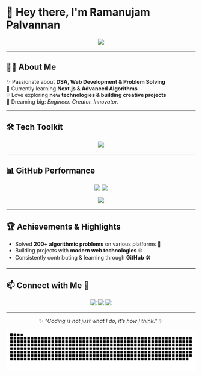 # 👋 Hey there, I'm Ramanujam Palvannan

<p align="center">
  <img src="https://readme-typing-svg.herokuapp.com?font=Fira+Code&size=24&pause=1000&color=FF6F61&center=true&vCenter=true&width=700&lines=🚀+CSE+Explorer;💡+Problem+Solver;🔥+Always+Learning;⚡+Code+|+Debug+|+Repeat;🌟+Engineer+in+the+Making!" />
</p>

---

## 🧑‍💻 About Me  

✨ Passionate about **DSA, Web Development & Problem Solving**  
🌱 Currently learning **Next.js & Advanced Algorithms**  
💡 Love exploring **new technologies & building creative projects**  
🎯 Dreaming big: *Engineer. Creator. Innovator.*  

---

## 🛠️ Tech Toolkit  

<p align="center">
  <img src="https://skillicons.dev/icons?i=java,cpp,python,html,css,js,react,nodejs,git,github" />
</p>

---

## 📊 GitHub Performance  

<p align="center">
  <img src="https://github-readme-stats.vercel.app/api?username=Ramanujam-p&show_icons=true&theme=radical&hide_border=true&count_private=true" height="180px" />
  <img src="https://github-readme-stats.vercel.app/api/top-langs/?username=Ramanujam-p&layout=compact&theme=radical&hide_border=true" height="180px"/>
</p>

<p align="center">
  <img src="https://github-readme-streak-stats.herokuapp.com/?user=Ramanujam-p&theme=radical&hide_border=true" height="180px" />
</p>

---

## 🏆 Achievements & Highlights  

- Solved **200+ algorithmic problems** on various platforms 🧩  
- Building projects with **modern web technologies** 🌐  
- Consistently contributing & learning through **GitHub** 🛠  

---

## 📫 Connect with Me 💬  

<p align="center">
  <a href="mailto:pramanujam68@gmail.com"><img src="https://img.shields.io/badge/Email-D14836?style=for-the-badge&logo=gmail&logoColor=white" /></a>
  <a href="https://github.com/Ramanujam-p"><img src="https://img.shields.io/badge/GitHub-100000?style=for-the-badge&logo=github&logoColor=white" /></a>
  <a href="https://www.linkedin.com/in/ramanujam-p"><img src="https://img.shields.io/badge/LinkedIn-0077B5?style=for-the-badge&logo=linkedin&logoColor=white" /></a>
</p>

---

<p align="center">
  ✨ <em>"Coding is not just what I do, it’s how I think."</em> ✨
</p>

<p align="center">
  <img src="https://raw.githubusercontent.com/platane/snk/output/github-contribution-grid-snake.svg" />
</p>
